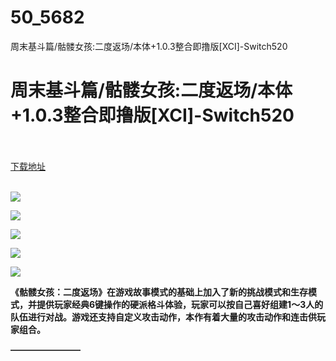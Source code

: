# 50_5682
周末基斗篇/骷髅女孩:二度返场/本体+1.0.3整合即撸版[XCI]-Switch520
# 周末基斗篇/骷髅女孩:二度返场/本体+1.0.3整合即撸版[XCI]-Switch520
 <br/></br>
[下载地址](https://www.switch520.cc/article/5682 "下载地址")
<br/></br>

<p><span><strong><img src="https://ae01.alicdn.com/kf/U40f3cbe0724844a0987d0a9e912d6df0p.jpg"></strong></span></p>
<p><span><strong><img src="https://ae01.alicdn.com/kf/U728bd0194427470c8cb9fd31f2aaf7fdj.jpg"></strong></span></p>
<p><span><strong><img src="https://ae01.alicdn.com/kf/U832e8f227d134424a4a9750e2a8291b4k.jpg"></strong></span></p>
<p><span><strong><img src="https://ae01.alicdn.com/kf/Uc5c986bf03fd45e1a10b9e3d509987bcb.jpg"></strong></span></p>
<p><span><strong><img src="https://ae01.alicdn.com/kf/U38df18e7a5454f34a82ecfb9456ef506C.jpg"></strong></span></p>
<p><span><strong>《骷髅女孩：二度返场》在游戏故事模式的基础上加入了新的挑战模式和生存模式，并提供玩家经典6键操作的硬派格斗体验，玩家可以按自己喜好组建1～3人的队伍进行对战。游戏还支持自定义攻击动作，本作有着大量的攻击动作和连击供玩家组合。</strong></span></p>
<p><span><strong>————————</strong></span></p>
